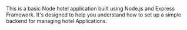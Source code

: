This is a basic Node hotel application built using Node.js and Express Framework. It's designed to help you understand how to set up a simple backend for managing hotel Applications.
